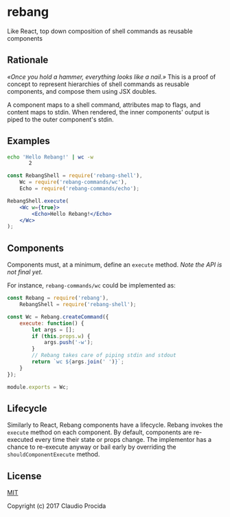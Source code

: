 # rebang

Like React, top down composition of shell commands as reusable components

## Rationale

_«Once you hold a hammer, everything looks like a nail.»_ This is a proof of concept to represent hierarchies of shell commands as reusable components, and compose them using JSX doubles.

A component maps to a shell command, attributes map to flags, and content maps to stdin. When rendered, the inner components' output is piped to the outer component's stdin.

## Examples

```sh
echo 'Hello Rebang!' | wc -w
       2
```

```jsx
const RebangShell = require('rebang-shell'),
	Wc = require('rebang-commands/wc'),
	Echo = require('rebang-commands/echo');

RebangShell.execute(
	<Wc w={true}>
		<Echo>Hello Rebang!</Echo>
	</Wc>
);
```

## Components

Components must, at a minimum, define an `execute` method. _Note the API is not final yet_.

For instance, `rebang-commands/wc` could be implemented as:

```jsx
const Rebang = require('rebang'),
	RebangShell = require('rebang-shell');

const Wc = Rebang.createCommand({
	execute: function() {
		let args = [];
		if (this.props.w) {
			args.push('-w');
		}
		// Rebang takes care of piping stdin and stdout
		return `wc ${args.join(' ')}`;
	}
});

module.exports = Wc;
```

## Lifecycle

Similarly to React, Rebang components have a lifecycle. Rebang invokes the `execute` method on each component. By default, components are re-executed every time their state or props change. The implementor has a chance to re-execute anyway or bail early by overriding the `shouldComponentExecute` method.

## License

[MIT](https://opensource.org/licenses/MIT)

Copyright (c) 2017 Claudio Procida
